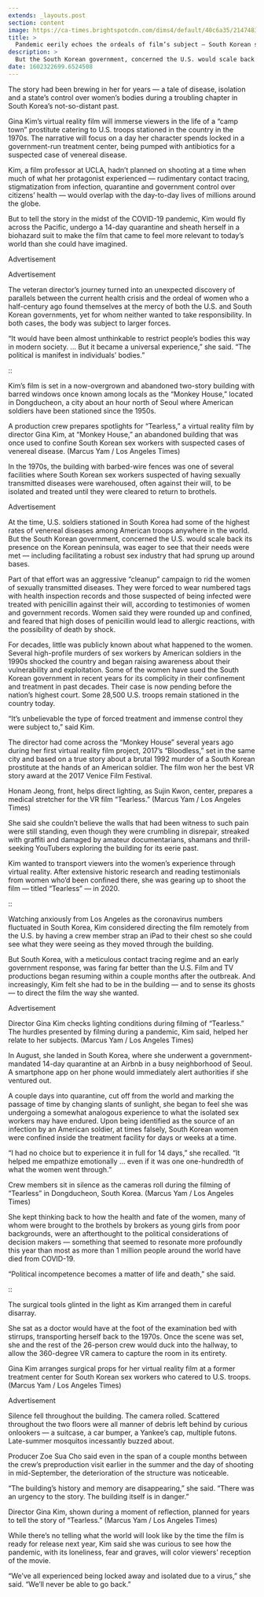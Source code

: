 ```yaml
--- 
extends: _layouts.post 
section: content 
image: https://ca-times.brightspotcdn.com/dims4/default/40c6a35/2147483647/strip/true/crop/6000x3150+0+425/resize/1200x630!/quality/90/?url=https%3A%2F%2Fcalifornia-times-brightspot.s3.amazonaws.com%2Fa1%2F59%2Ffb716966452e9e459f5b8e0fe938%2Fla-photos-1staff-617697-fg-1006-tearless-mwy-0633.JPG 
title: > 
  Pandemic eerily echoes the ordeals of film’s subject — South Korean sex workers 
description: > 
  But the South Korean government, concerned the U.S. would scale back its presence on the Korean peninsula, was eager to see that their needs were met — including facilitating a robust sex industry that had sprung up around bases.Some of the women have sued the South Korean government in recent years for its complicity in their confinement and treatment in past decades.(Marcus Yam / Los Angeles Times)In August, she landed in South Korea, where she underwent a government-mandated 14-day quarantine at an Airbnb in a busy neighborhood of Seoul.Upon being identified as the source of an infection by an American soldier, at times falsely, South Korean women were confined inside the treatment facility for days or weeks at a time.Gina Kim arranges surgical props for her virtual reality film at a former treatment center for South Korean sex workers who catered to U.S. troops. 
date: 1602322699.6524508 
--- 
```

The story had been brewing in her for years — a tale of disease, isolation and a state’s control over women’s bodies during a troubling chapter in South Korea’s not-so-distant past.

Gina Kim’s virtual reality film will immerse viewers in the life of a “camp town” prostitute catering to U.S. troops stationed in the country in the 1970s. The narrative will focus on a day her character spends locked in a government-run treatment center, being pumped with antibiotics for a suspected case of venereal disease.

Kim, a film professor at UCLA, hadn’t planned on shooting at a time when much of what her protagonist experienced — rudimentary contact tracing, stigmatization from infection, quarantine and government control over citizens’ health — would overlap with the day-to-day lives of millions around the globe.

But to tell the story in the midst of the COVID-19 pandemic, Kim would fly across the Pacific, undergo a 14-day quarantine and sheath herself in a biohazard suit to make the film that came to feel more relevant to today’s world than she could have imagined.

Advertisement

Advertisement

The veteran director’s journey turned into an unexpected discovery of parallels between the current health crisis and the ordeal of women who a half-century ago found themselves at the mercy of both the U.S. and South Korean governments, yet for whom neither wanted to take responsibility. In both cases, the body was subject to larger forces.

“It would have been almost unthinkable to restrict people’s bodies this way in modern society. ... But it became a universal experience,” she said. “The political is manifest in individuals’ bodies.”

::

Kim’s film is set in a now-overgrown and abandoned two-story building with barred windows once known among locals as the “Monkey House,” located in Dongducheon, a city about an hour north of Seoul where American soldiers have been stationed since the 1950s.

A production crew prepares spotlights for “Tearless,” a virtual reality film by director Gina Kim, at “Monkey House,” an abandoned building that was once used to confine South Korean sex workers with suspected cases of venereal disease. (Marcus Yam / Los Angeles Times)

In the 1970s, the building with barbed-wire fences was one of several facilities where South Korean sex workers suspected of having sexually transmitted diseases were warehoused, often against their will, to be isolated and treated until they were cleared to return to brothels.

Advertisement

At the time, U.S. soldiers stationed in South Korea had some of the highest rates of venereal diseases among American troops anywhere in the world. But the South Korean government, concerned the U.S. would scale back its presence on the Korean peninsula, was eager to see that their needs were met — including facilitating a robust sex industry that had sprung up around bases.

Part of that effort was an aggressive “cleanup” campaign to rid the women of sexually transmitted diseases. They were forced to wear numbered tags with health inspection records and those suspected of being infected were treated with penicillin against their will, according to testimonies of women and government records. Women said they were rounded up and confined, and feared that high doses of penicillin would lead to allergic reactions, with the possibility of death by shock.

For decades, little was publicly known about what happened to the women. Several high-profile murders of sex workers by American soldiers in the 1990s shocked the country and began raising awareness about their vulnerability and exploitation. Some of the women have sued the South Korean government in recent years for its complicity in their confinement and treatment in past decades. Their case is now pending before the nation’s highest court. Some 28,500 U.S. troops remain stationed in the country today.

“It’s unbelievable the type of forced treatment and immense control they were subject to,” said Kim.

The director had come across the “Monkey House” several years ago during her first virtual reality film project, 2017’s “Bloodless,” set in the same city and based on a true story about a brutal 1992 murder of a South Korean prostitute at the hands of an American soldier. The film won her the best VR story award at the 2017 Venice Film Festival.

Honam Jeong, front, helps direct lighting, as Sujin Kwon, center, prepares a medical stretcher for the VR film “Tearless.” (Marcus Yam / Los Angeles Times)

She said she couldn’t believe the walls that had been witness to such pain were still standing, even though they were crumbling in disrepair, streaked with graffiti and damaged by amateur documentarians, shamans and thrill-seeking YouTubers exploring the building for its eerie past.

Kim wanted to transport viewers into the women’s experience through virtual reality. After extensive historic research and reading testimonials from women who’d been confined there, she was gearing up to shoot the film — titled “Tearless” — in 2020.

::

Watching anxiously from Los Angeles as the coronavirus numbers fluctuated in South Korea, Kim considered directing the film remotely from the U.S. by having a crew member strap an iPad to their chest so she could see what they were seeing as they moved through the building.

But South Korea, with a meticulous contact tracing regime and an early government response, was faring far better than the U.S. Film and TV productions began resuming within a couple months after the outbreak. And increasingly, Kim felt she had to be in the building — and to sense its ghosts — to direct the film the way she wanted.

Advertisement

Director Gina Kim checks lighting conditions during filming of “Tearless.” The hurdles presented by filming during a pandemic, Kim said, helped her relate to her subjects. (Marcus Yam / Los Angeles Times)

In August, she landed in South Korea, where she underwent a government-mandated 14-day quarantine at an Airbnb in a busy neighborhood of Seoul. A smartphone app on her phone would immediately alert authorities if she ventured out.

A couple days into quarantine, cut off from the world and marking the passage of time by changing slants of sunlight, she began to feel she was undergoing a somewhat analogous experience to what the isolated sex workers may have endured. Upon being identified as the source of an infection by an American soldier, at times falsely, South Korean women were confined inside the treatment facility for days or weeks at a time.

“I had no choice but to experience it in full for 14 days,” she recalled. “It helped me empathize emotionally ... even if it was one one-hundredth of what the women went through.”

Crew members sit in silence as the cameras roll during the filming of “Tearless” in Dongducheon, South Korea. (Marcus Yam / Los Angeles Times)

She kept thinking back to how the health and fate of the women, many of whom were brought to the brothels by brokers as young girls from poor backgrounds, were an afterthought to the political considerations of decision makers — something that seemed to resonate more profoundly this year than most as more than 1 million people around the world have died from COVID-19.

“Political incompetence becomes a matter of life and death,” she said.

::

The surgical tools glinted in the light as Kim arranged them in careful disarray.

She sat as a doctor would have at the foot of the examination bed with stirrups, transporting herself back to the 1970s. Once the scene was set, she and the rest of the 26-person crew would duck into the hallway, to allow the 360-degree VR camera to capture the room in its entirety.

Gina Kim arranges surgical props for her virtual reality film at a former treatment center for South Korean sex workers who catered to U.S. troops. (Marcus Yam / Los Angeles Times)

Advertisement

Silence fell throughout the building. The camera rolled. Scattered throughout the two floors were all manner of debris left behind by curious onlookers — a suitcase, a car bumper, a Yankee’s cap, multiple futons. Late-summer mosquitos incessantly buzzed about.

Producer Zoe Sua Cho said even in the span of a couple months between the crew’s preproduction visit earlier in the summer and the day of shooting in mid-September, the deterioration of the structure was noticeable.

“The building’s history and memory are disappearing,” she said. “There was an urgency to the story. The building itself is in danger.”

Director Gina Kim, shown during a moment of reflection, planned for years to tell the story of “Tearless.” (Marcus Yam / Los Angeles Times)

While there’s no telling what the world will look like by the time the film is ready for release next year, Kim said she was curious to see how the pandemic, with its loneliness, fear and graves, will color viewers’ reception of the movie.

“We’ve all experienced being locked away and isolated due to a virus,” she said. “We’ll never be able to go back.”